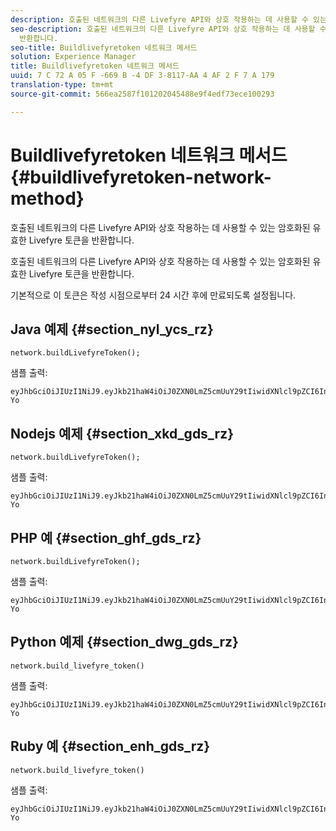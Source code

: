 ```yaml
---
description: 호출된 네트워크의 다른 Livefyre API와 상호 작용하는 데 사용할 수 있는 암호화된 유효한 Livefyre 토큰을 반환합니다.
seo-description: 호출된 네트워크의 다른 Livefyre API와 상호 작용하는 데 사용할 수 있는 암호화된 유효한 Livefyre 토큰을
  반환합니다.
seo-title: Buildlivefyretoken 네트워크 메서드
solution: Experience Manager
title: Buildlivefyretoken 네트워크 메서드
uuid: 7 C 72 A 05 F -669 B -4 DF 3-8117-AA 4 AF 2 F 7 A 179
translation-type: tm+mt
source-git-commit: 566ea2587f101202045488e9f4edf73ece100293

---
```



# Buildlivefyretoken 네트워크 메서드{#buildlivefyretoken-network-method}

호출된 네트워크의 다른 Livefyre API와 상호 작용하는 데 사용할 수 있는 암호화된 유효한 Livefyre 토큰을 반환합니다.

호출된 네트워크의 다른 Livefyre API와 상호 작용하는 데 사용할 수 있는 암호화된 유효한 Livefyre 토큰을 반환합니다.

기본적으로 이 토큰은 작성 시점으로부터 24 시간 후에 만료되도록 설정됩니다.

## Java 예제 {#section_nyl_ycs_rz}

```
network.buildLivefyreToken(); 
```

샘플 출력:

```
eyJhbGciOiJIUzI1NiJ9.eyJkb21haW4iOiJ0ZXN0LmZ5cmUuY29tIiwidXNlcl9pZCI6InN5c3RlbSIsImRpc3BsYXlfbmFtZSI6InN5c3RlbSIsImV4cGlyZXMiOjEzOTY2NTUwODN9.33GuJF_ou2O6CCV22Y3PlLUgP2Igy9vAXfmLONkt-Yo
```

## Nodejs 예제 {#section_xkd_gds_rz}

```
network.buildLivefyreToken(); 
```

샘플 출력:

```
eyJhbGciOiJIUzI1NiJ9.eyJkb21haW4iOiJ0ZXN0LmZ5cmUuY29tIiwidXNlcl9pZCI6InN5c3RlbSIsImRpc3BsYXlfbmFtZSI6InN5c3RlbSIsImV4cGlyZXMiOjEzOTY2NTUwODN9.33GuJF_ou2O6CCV22Y3PlLUgP2Igy9vAXfmLONkt-Yo
```

## PHP 예 {#section_ghf_gds_rz}

```
network.buildLivefyreToken(); 
```

샘플 출력:

```
eyJhbGciOiJIUzI1NiJ9.eyJkb21haW4iOiJ0ZXN0LmZ5cmUuY29tIiwidXNlcl9pZCI6InN5c3RlbSIsImRpc3BsYXlfbmFtZSI6InN5c3RlbSIsImV4cGlyZXMiOjEzOTY2NTUwODN9.33GuJF_ou2O6CCV22Y3PlLUgP2Igy9vAXfmLONkt-Yo 
```

## Python 예제 {#section_dwg_gds_rz}

```
network.build_livefyre_token() 
```

샘플 출력:

```
eyJhbGciOiJIUzI1NiJ9.eyJkb21haW4iOiJ0ZXN0LmZ5cmUuY29tIiwidXNlcl9pZCI6InN5c3RlbSIsImRpc3BsYXlfbmFtZSI6InN5c3RlbSIsImV4cGlyZXMiOjEzOTY2NTUwODN9.33GuJF_ou2O6CCV22Y3PlLUgP2Igy9vAXfmLONkt-Yo 
```

## Ruby 예 {#section_enh_gds_rz}

```
network.build_livefyre_token() 
```

샘플 출력:

```
eyJhbGciOiJIUzI1NiJ9.eyJkb21haW4iOiJ0ZXN0LmZ5cmUuY29tIiwidXNlcl9pZCI6InN5c3RlbSIsImRpc3BsYXlfbmFtZSI6InN5c3RlbSIsImV4cGlyZXMiOjEzOTY2NTUwODN9.33GuJF_ou2O6CCV22Y3PlLUgP2Igy9vAXfmLONkt-Yo 
```

